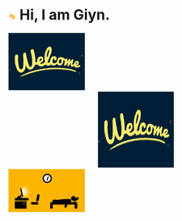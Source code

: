 # <img src="https://github.com/Giyn/Giyn/blob/master/Assets/Hi.gif" width="3%"/> Hi, I am Giyn.
<img src="https://github.com/Giyn/Giyn/blob/master/Assets/Welcome.gif" width="30%" style="margin=0 auto"/>
<div align=center><img width = '150' height ='150' src ="https://github.com/Giyn/Giyn/blob/master/Assets/Welcome.gif"/></div>
<img src="https://github.com/Giyn/Giyn/blob/master/Assets/Work.gif" width="30%" style="margin=0 auto"/>
